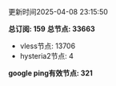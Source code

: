 更新时间2025-04-08 23:15:50

**总订阅: 159**
**总节点: 33663**
- vless节点: 13706
- hysteria2节点: 4

**google ping有效节点: 321**
